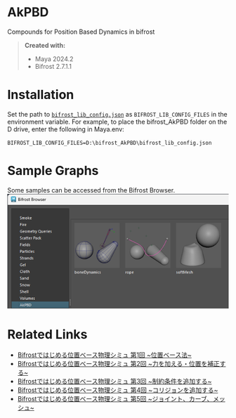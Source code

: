 # AkPBD
Compounds for Position Based Dynamics in bifrost

> **Created with:**  
> * Maya 2024.2
> * Bifrost 2.7.1.1

# Installation
Set the path to [`bifrost_lib_config.json`](bifrost_lib_config.json) as `BIFROST_LIB_CONFIG_FILES` in the environment variable. For example, to place the bifrost_AkPBD folder on the D drive, enter the following in Maya.env:
```
BIFROST_LIB_CONFIG_FILES=D:\bifrost_AkPBD\bifrost_lib_config.json
```

# Sample Graphs
Some samples can be accessed from the Bifrost Browser.  
![samples.png](.images/samples.png)

# Related Links  
* [Bifrostではじめる位置ベース物理シミュ 第1回 \~位置ベース法\~](https://qiita.com/akasaki1211/items/54f6009ed3389948f7f0)
* [Bifrostではじめる位置ベース物理シミュ 第2回 \~力を加える・位置を補正する\~](https://qiita.com/akasaki1211/items/d7272303d44d4823b39d)
* [Bifrostではじめる位置ベース物理シミュ 第3回 \~制約条件を追加する\~](https://qiita.com/akasaki1211/items/9d22075df1a51be1ed4c)
* [Bifrostではじめる位置ベース物理シミュ 第4回 \~コリジョンを追加する\~](https://qiita.com/akasaki1211/items/971ccad3c50d88749ba1)
* [Bifrostではじめる位置ベース物理シミュ 第5回 \~ジョイント、カーブ、メッシュ\~](https://qiita.com/akasaki1211/items/39440c98e54999673ecf)
